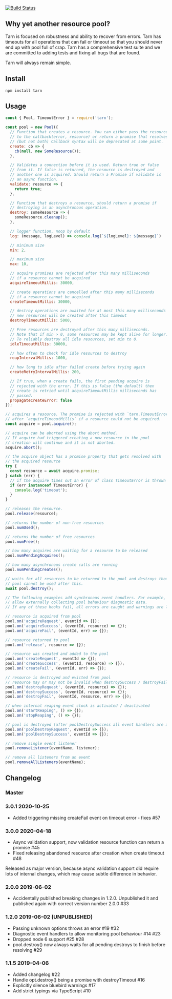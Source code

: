 [![Build Status](https://travis-ci.org/Vincit/tarn.js.svg?branch=master)](https://travis-ci.org/Vincit/tarn.js)

## Why yet another resource pool?

Tarn is focused on robustness and ability to recover from errors. Tarn has timeouts for all operations
that can fail or timeout so that you should never end up with pool full of crap. Tarn has a comprehensive
test suite and we are committed to adding tests and fixing all bugs that are found.

Tarn will always remain simple.

## Install

```
npm install tarn
```

## Usage

```js
const { Pool, TimeoutError } = require('tarn');

const pool = new Pool({
  // Function that creates a resource. You can either pass the resource
  // to the callback(error, resource) or return a promise that resolves the resource
  // (but not both) Callback syntax will be deprecated at some point.
  create: cb => {
    cb(null, new SomeResource());
  },

  // Validates a connection before it is used. Return true or false
  // from it. If false is returned, the resource is destroyed and
  // another one is acquired. Should return a Promise if validate is
  // an async function.
  validate: resource => {
    return true;
  },

  // Function that destroys a resource, should return a promise if
  // destroying is an asynchronous operation.
  destroy: someResource => {
    someResource.cleanup();
  },

  // logger function, noop by default
  log: (message, logLevel) => console.log(`${logLevel}: ${message}`)

  // minimum size
  min: 2,

  // maximum size
  max: 10,

  // acquire promises are rejected after this many milliseconds
  // if a resource cannot be acquired
  acquireTimeoutMillis: 30000,

  // create operations are cancelled after this many milliseconds
  // if a resource cannot be acquired
  createTimeoutMillis: 30000,

  // destroy operations are awaited for at most this many milliseconds
  // new resources will be created after this timeout
  destroyTimeoutMillis: 5000,

  // Free resources are destroyed after this many milliseconds.
  // Note that if min > 0, some resources may be kept alive for longer.
  // To reliably destroy all idle resources, set min to 0.
  idleTimeoutMillis: 30000,

  // how often to check for idle resources to destroy
  reapIntervalMillis: 1000,

  // how long to idle after failed create before trying again
  createRetryIntervalMillis: 200,

  // If true, when a create fails, the first pending acquire is
  // rejected with the error. If this is false (the default) then
  // create is retried until acquireTimeoutMillis milliseconds has
  // passed.
  propagateCreateError: false
});

// acquires a resource. The promise is rejected with `tarn.TimeoutError`
// after `acquireTimeoutMillis` if a resource could not be acquired.
const acquire = pool.acquire();

// acquire can be aborted using the abort method.
// If acquire had triggered creating a new resource in the pool
// creation will continue and it is not aborted.
acquire.abort();

// the acquire object has a promise property that gets resolved with
// the acquired resource
try {
  const resource = await acquire.promise;
} catch (err) {
  // if the acquire times out an error of class TimeoutError is thrown
  if (err instanceof TimeoutError) {
    console.log('timeout');
  }
}

// releases the resource.
pool.release(resource);

// returns the number of non-free resources
pool.numUsed();

// returns the number of free resources
pool.numFree();

// how many acquires are waiting for a resource to be released
pool.numPendingAcquires();

// how many asynchronous create calls are running
pool.numPendingCreates();

// waits for all resources to be returned to the pool and destroys them.
// pool cannot be used after this.
await pool.destroy();

// The following examples add synchronous event handlers. For example, to
// allow externally collecting pool behaviour diagnostic data.
// If any of these hooks fail, all errors are caught and warnings are logged.

// resource is acquired from pool
pool.on('acquireRequest', eventId => {});
pool.on('acquireSuccess', (eventId, resource) => {});
pool.on('acquireFail', (eventId, err) => {});

// resource returned to pool
pool.on('release', resource => {});

// resource was created and added to the pool
pool.on('createRequest', eventId => {});
pool.on('createSuccess', (eventId, resource) => {});
pool.on('createFail', (eventId, err) => {});

// resource is destroyed and evicted from pool
// resource may or may not be invalid when destroySuccess / destroyFail is called
pool.on('destroyRequest', (eventId, resource) => {});
pool.on('destroySuccess', (eventId, resource) => {});
pool.on('destroyFail', (eventId, resource, err) => {});

// when internal reaping event clock is activated / deactivated
pool.on('startReaping', () => {});
pool.on('stopReaping', () => {});

// pool is destroyed (after poolDestroySuccess all event handlers are also cleared)
pool.on('poolDestroyRequest', eventId => {});
pool.on('poolDestroySuccess', eventId => {});

// remove single event listener
pool.removeListener(eventName, listener);

// remove all listeners from an event
pool.removeAllListeners(eventName);
```

## Changelog

### Master

### 3.0.1 2020-10-25

- Added triggering missing createFail event on timeout error - fixes #57

### 3.0.0 2020-04-18

- Async validation support, now validation resource function can return a promise #45
- Fixed releasing abandoned resource after creation when create timeout #48

Released as major version, because async validation support did require lots of internal changes, which may cause subtle difference in behavior.

### 2.0.0 2019-06-02

- Accidentally published breaking changes in 1.2.0. Unpublished it and published again with correct version number 2.0.0 #33

### 1.2.0 2019-06-02 (UNPUBLISHED)

- Passing unknown options throws an error #19 #32
- Diagnostic event handlers to allow monitoring pool behaviour #14 #23
- Dropped node 6 support #25 #28
- pool.destroy() now always waits for all pending destroys to finish before resolving #29

### 1.1.5 2019-04-06

- Added changelog #22
- Handle opt.destroy() being a promise with destroyTimeout #16
- Explicitly silence bluebird warnings #17
- Add strict typings via TypeScript #10
